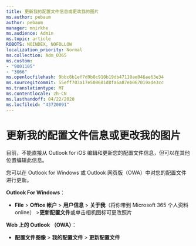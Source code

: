 ```yaml
---
title: 更新我的配置文件信息或更改我的图片
ms.author: pebaum
author: pebaum
manager: mnirkhe
ms.audience: Admin
ms.topic: article
ROBOTS: NOINDEX, NOFOLLOW
localization_priority: Normal
ms.collection: Adm_O365
ms.custom:
- "9001105"
- "3066"
ms.openlocfilehash: 9bbc8b1ef7d9b0c910b19db47110ae046ae63e34
ms.sourcegitcommit: 55eff703a17e500681d8fa6a87eb067019ade3cc
ms.translationtype: MT
ms.contentlocale: zh-CN
ms.lasthandoff: 04/22/2020
ms.locfileid: "43720091"
---
```

# <a name="update-my-profile-information-or-change-my-picture"></a>更新我的配置文件信息或更改我的图片

目前，不能直接从 Outlook for iOS 编辑和更新您的配置文件信息，但可以在其他位置编辑此信息。 

您可以在 Outlook for Windows 或 Outlook 网页版（OWA）中对您的配置文件进行更新。 

**Outlook For Windows**： 

- **File** > **Office 帐户** > **用户信息** > **关于我**（将你带到 Microsoft 365 个人资料 online） >**更新配置文件**或单击相机图标可更改照片  
  
**Web 上的 Outlook （OWA）**： 

- **配置文件图像** > **我的配置文件** > **更新配置文件**
